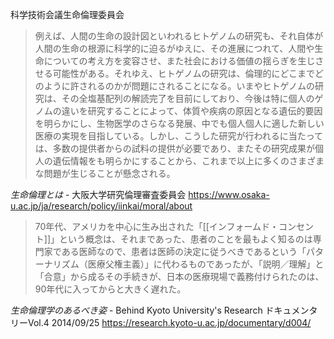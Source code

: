 科学技術会議生命倫理委員会

>例えば、人間の生命の設計図といわれるヒトゲノムの研究も、それ自体が人間の生命の根源に科学的に迫るがゆえに、その進展につれて、人間や生命についての考え方を変容させ、また社会における価値の揺らぎを生じさせる可能性がある。それゆえ、ヒトゲノムの研究は、倫理的にどこまでどのように許されるのかが問題にされることになる。いまやヒトゲノムの研究は、その全塩基配列の解読完了を目前にしており、今後は特に個人のゲノムの違いを研究することによって、体質や疾病の原因となる遺伝的要因を明らかにし、生物医学のさらなる発展、中でも個人個人に適した新しい医療の実現を目指している。しかし、こうした研究が行われるに当たっては、多数の提供者からの試料の提供が必要であり、またその研究成果が個人の遺伝情報をも明らかにすることから、これまで以上に多くのさまざまな問題が生じることが懸念される。

*生命倫理とは* - 大阪大学研究倫理審査委員会
https://www.osaka-u.ac.jp/ja/research/policy/iinkai/moral/about

>70年代、アメリカを中心に生み出された「[[インフォームド・コンセント]]」という概念は、それまであった、患者のことを最もよく知るのは専門家である医師なので、患者は医師の決定に従うべきであるという「パターナリズム（医療父権主義）」に代わるものであったが、「説明／理解」と「合意」から成るその手続きが、日本の医療現場で義務付けられたのは、90年代に入ってからと大きく遅れた。

*生命倫理学のあるべき姿* - Behind Kyoto University's Research ドキュメンタリーVol.4 2014/09/25
https://research.kyoto-u.ac.jp/documentary/d004/